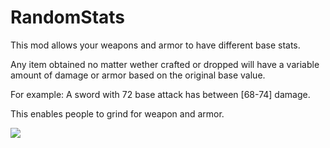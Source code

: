 # RandomStats
This mod allows your weapons and armor to have different base stats.

Any item obtained no matter wether crafted or dropped will have a variable amount of damage or armor based on the original base value.

For example: A sword with 72 base attack has between [68-74] damage. 
 
This enables people to grind for weapon and armor. 

![](Assets/mod.gif)
